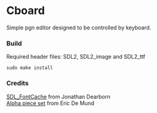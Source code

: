 # Cboard

Simple pgn editor designed to be controlled by keyboard.

### Build

Required header files: SDL2, SDL2\_image and SDL2\_ttf  

`sudo make install`

### Credits

[SDL\_FontCache](https://github.com/grimfang4/SDL_FontCache) from Jonathan Dearborn  
[Alpha piece set](http://ixian.com/chess/jin-piece-sets/) from Eric De Mund
